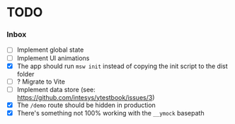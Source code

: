 # TODO

### Inbox

- [ ] Implement global state
- [ ] Implement UI animations
- [x] The app should run `msw init` instead of copying the init script to the dist folder
- [ ] ? Migrate to Vite
- [ ] Implement data store (see: <https://github.com/intesys/ytestbook/issues/3>)
- [x] The `/demo` route should be hidden in production
- [x] There's something not 100% working with the `__ymock` basepath
